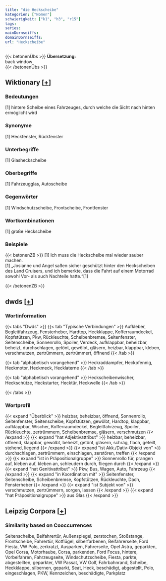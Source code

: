 ```yaml
---
title: "die Heckscheibe"
kategorien: ["Nomen"]
schwierigkeit: ["k1", "h3", "r15"]
tags:
series:
mainDornseiffs:
domainDornseiffs:
url: "Heckscheibe"
---
```


{{< betonenÜbs >}}
**Übersetzung:**  
back  window  
{{< /betonenÜbs >}}

## Wiktionary [[+](https://de.wiktionary.org/wiki/Heckscheibe)]

### Bedeutungen
[1] hintere Scheibe eines Fahrzeuges, durch welche die Sicht nach hinten ermöglicht wird  

### Synonyme
[1] Heckfenster, Rückfenster  

### Unterbegriffe
[1] Glasheckscheibe  

### Oberbegriffe
[1] Fahrzeugglas, Autoscheibe  

### Gegenwörter
[1] Windschutzscheibe, Frontscheibe, Frontfenster  

### Wortkombinationen
[1] große Heckscheibe  

### Beispiele
{{< betonenZB >}}
[1] Ich muss die Heckscheibe mal wieder sauber machen.  
[1] „Josianne und Angel saßen sicher geschützt hinter den Heckscheiben des Land Cruisers, und ich bemerkte, dass die Fahrt auf einem Motorrad sowohl Vor- als auch Nachteile hatte.“[1]  

{{< /betonenZB >}}


## dwds [[+](https://www.dwds.de/wb/Heckscheibe)]

### Wortinformation
{{< tabs "Dwds" >}}
{{< tab "Typische Verbindungen" >}}
Aufkleber, Begleitfahrzeug, Fensterheber, Hardtop, Heckklappe, Kofferraumdeckel, Kopfstützen, Pkw, Rückleuchte, Scheibenbremse, Seitenfenster, Seitenscheibe, Sonnenrollo, Spoiler, Verdeck, aufklappbar, beheizbar, beheizt, durchschlagen, getönt, gewölbt, gläsern, heizbar, klappbar, kleben, verschmutzen, zertrümmern, zertrümmert, öffnend
{{< /tab >}}

{{< tab "alphabetisch vorangehend" >}}
Heckraddampfer, Heckpfennig, Heckmotor, Heckmeck, Hecklaterne
{{< /tab >}}

{{< tab "alphabetisch vorangehend" >}}
Heckscheibenwischer, Heckschütze, Heckstarter, Hecktür, Heckwelle
{{< /tab >}}

{{< /tabs >}}

### Wortprofil
{{< expand "Überblick" >}} heizbar, beheizbar, öffnend, Sonnenrollo, Seitenfenster, Seitenscheibe, Kopfstützen, gewölbt, Hardtop, klappbar, aufklappbar, Wischer, Kofferraumdeckel, Begleitfahrzeug, Spoiler, Rückleuchte, zertrümmern, Scheibenbremse, gläsern, verschmutzen {{< /expand >}}
{{< expand "hat Adjektivattribut" >}} heizbar, beheizbar, öffnend, klappbar, gewölbt, beheizt, getönt, gläsern, schräg, flach, geteilt, stehend, liegend {{< /expand >}}
{{< expand "ist Akk./Dativ-Objekt von" >}} durchschlagen, zertrümmern, einschlagen, zerstören, treffen {{< /expand >}}
{{< expand "ist in Präpositionalgruppe" >}} Sonnenrollo für, prangen auf, kleben auf, kleben an, schleudern durch, fliegen durch {{< /expand >}}
{{< expand "hat Genitivattribut" >}} Pkw, Bus, Wagen, Auto, Fahrzeug {{< /expand >}}
{{< expand "in Koordination mit" >}} Seitenfenster, Seitenscheibe, Scheibenbremse, Kopfstützen, Rückleuchte, Dach, Fensterheber {{< /expand >}}
{{< expand "ist Subjekt von" >}} verschmutzen, zertrümmern, sorgen, lassen {{< /expand >}}
{{< expand "hat Präpositionalgruppe" >}} aus Glas {{< /expand >}}

## Leipzig Corpora [[+](https://corpora.uni-leipzig.de/en/res?word=Heckscheibe&corpusId=deu_newscrawl-public_2018)]


### Similarity based on Cooccurrences
Seitenscheibe, Beifahrertür, Außenspiegel, zerstochen, Stoßstange, Frontscheibe, Fahrertür, Kotflügel, silberfarbenen, Beifahrerseite, Ford Fiesta, VW Polo, zerkratzt, Ausparken, Fahrerseite, Opel Astra, geparkten, Opel Corsa, Motorhaube, Corsa, parkenden, Ford Focus, hintere, Vorbeifahren, Fahrzeugseite, Windschutzscheibe, Fiesta, parkte, abgestellten, geparkter, VW Passat, VW Golf, Fahrbahnrand, Scheibe, Heckklappe, silbernen, geparkt, Seat, Heck, beschädigt, abgestellt, Polo, eingeschlagen, PKW, Kennzeichen, beschädigte, Parkplatz

